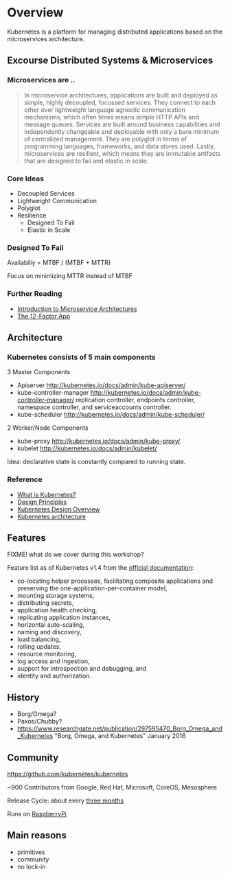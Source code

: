 # Overview

Kubernetes is a platform for managing distributed applications based on the microservices architecture.

## Excourse Distributed Systems & Microservices

### Microservices are ..

> In microservice architectures, applications are built and deployed as simple, highly decoupled, focussed services. They connect to each other over lightweight language agnostic communication mechanisms, which often times means simple HTTP APIs and message queues. Services are built around business capabilities and independently changeable and deployable with only a bare minimum of centralized management. They are polyglot in terms of programming languages, frameworks, and data stores used. Lastly, microservices are resilient, which means they are immutable artifacts that are designed to fail and elastic in scale.

### Core Ideas

- Decoupled Services
- Lightweight Communication
- Polyglot
- Resilience
    - Designed To Fail
    - Elastic in Scale

### Designed To Fail

Availabiliy = MTBF / (MTBF + MTTR)

Focus on minimizing MTTR instead of MTBF

### Further Reading

- [Introduction to Microservice Architectures](https://giantswarm.io/microservices/)
- [The 12-Factor App](https://12factor.net/)

## Architecture

### Kubernetes consists of 5 main components

3 Master Components
- Apiserver
  http://kubernetes.io/docs/admin/kube-apiserver/
- kube-controller-manager
  http://kubernetes.io/docs/admin/kube-controller-manager/
  replication controller, endpoints controller, namespace controller, and serviceaccounts controller.
- kube-scheduler
  http://kubernetes.io/docs/admin/kube-scheduler/

2 Worker/Node Components    
- kube-proxy
  http://kubernetes.io/docs/admin/kube-proxy/
- kubelet
  http://kubernetes.io/docs/admin/kubelet/


Idea: declarative state is constantly compared to running state.


### Reference
- [What is Kubernetes?](http://kubernetes.io/docs/whatisk8s/)
- [Design Principles](https://github.com/kubernetes/kubernetes/blob/master/docs/design/principles.md)
- [Kubernetes Design Overview](https://github.com/kubernetes/kubernetes/blob/master/docs/design/README.md)
- [Kubernetes architecture](https://github.com/kubernetes/kubernetes/blob/master/docs/design/architecture.md)

## Features

FIXME! what do we cover during this workshop?

Feature list as of Kubernetes v1.4 from the [official documentation](http://kubernetes.io/docs/whatisk8s/):
- co-locating helper processes, facilitating composite applications and preserving the one-application-per-container model,
- mounting storage systems,
- distributing secrets,
- application health checking,
- replicating application instances,
- horizontal auto-scaling,
- naming and discovery,
- load balancing,
- rolling updates,
- resource monitoring,
- log access and ingestion,
- support for introspection and debugging, and
- identity and authorization.



## History

- Borg/Omega?
- Paxos/Chubby?
- https://www.researchgate.net/publication/297595470_Borg_Omega_and_Kubernetes
  "Borg, Omega, and Kubernetes" January 2016

## Community

https://github.com/kubernetes/kubernetes

~900 Contributors
from Google, Red Hat, Microsoft, CoreOS, Mesosphere

Release Cycle: about every [three months](https://github.com/kubernetes/features/blob/master/release-1.5/release-1.5.md)

Runs on [RaspberryPi](https://github.com/luxas/kubernetes-on-arm)

## Main reasons

- primitives
- community
- no lock-in
